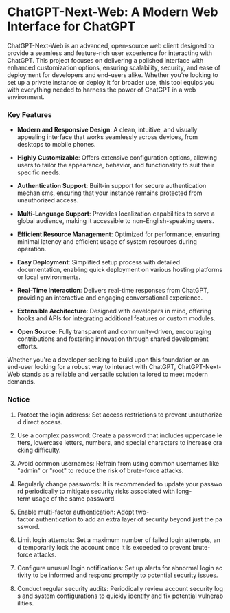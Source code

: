# ChatGPT-Next-Web: A Modern Web Interface for ChatGPT

ChatGPT-Next-Web is an advanced, open-source web client designed to provide a seamless and feature-rich user experience for interacting with ChatGPT. This project focuses on delivering a polished interface with enhanced customization options, ensuring scalability, security, and ease of deployment for developers and end-users alike. Whether you're looking to set up a private instance or deploy it for broader use, this tool equips you with everything needed to harness the power of ChatGPT in a web environment.

### Key Features

- **Modern and Responsive Design**: A clean, intuitive, and visually appealing interface that works seamlessly across devices, from desktops to mobile phones.
  
- **Highly Customizable**: Offers extensive configuration options, allowing users to tailor the appearance, behavior, and functionality to suit their specific needs.

- **Authentication Support**: Built-in support for secure authentication mechanisms, ensuring that your instance remains protected from unauthorized access.

- **Multi-Language Support**: Provides localization capabilities to serve a global audience, making it accessible to non-English-speaking users.

- **Efficient Resource Management**: Optimized for performance, ensuring minimal latency and efficient usage of system resources during operation.

- **Easy Deployment**: Simplified setup process with detailed documentation, enabling quick deployment on various hosting platforms or local environments.

- **Real-Time Interaction**: Delivers real-time responses from ChatGPT, providing an interactive and engaging conversational experience.

- **Extensible Architecture**: Designed with developers in mind, offering hooks and APIs for integrating additional features or custom modules.

- **Open Source**: Fully transparent and community-driven, encouraging contributions and fostering innovation through shared development efforts.

Whether you're a developer seeking to build upon this foundation or an end-user looking for a robust way to interact with ChatGPT, ChatGPT-Next-Web stands as a reliable and versatile solution tailored to meet modern demands.

### Notice

1.  Protect the login address: Set access restrictions to prevent unauthorized direct access.
    
2.  Use a complex password: Create a password that includes uppercase letters, lowercase letters, numbers, and special characters to increase cracking difficulty.
    
3.  Avoid common usernames: Refrain from using common usernames like "admin" or "root" to reduce the risk of brute-force attacks.
    
4.  Regularly change passwords: It is recommended to update your password periodically to mitigate security risks associated with long-term usage of the same password.
    
5.  Enable multi-factor authentication: Adopt two-factor authentication to add an extra layer of security beyond just the password.
    
6.  Limit login attempts: Set a maximum number of failed login attempts, and temporarily lock the account once it is exceeded to prevent brute-force attacks.
    
7.  Configure unusual login notifications: Set up alerts for abnormal login activity to be informed and respond promptly to potential security issues.
    
8.  Conduct regular security audits: Periodically review account security logs and system configurations to quickly identify and fix potential vulnerabilities.
        